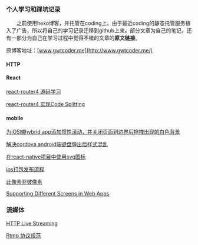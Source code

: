 ### 个人学习和踩坑记录
　　之前使用hexo博客，并托管在coding上。由于最近coding的静态托管服务植入了广告，所以将自己的学习记录迁移到github上来。部分文章为自己的笔记，还有一部分为自己在学习过程中觉得不错的文章的<b>原文链接</b>。

原博客地址：[www.gwtcoder.me](http://www.gwtcoder.me/)
#### HTTP

#### React
[react-router4 源码学习](https://github.com/sohoorc/react-router-source-learning)

[react-router4 实现Code Splitting](https://github.com/sohoorc/Study-Notes/blob/master/notes/react/react-router4%20%E5%AE%9E%E7%8E%B0%E6%8C%89%E9%9C%80%E5%8A%A0%E8%BD%BD%E4%BB%A3%E7%A0%81%E6%8B%86%E5%88%86.md)

#### mobile
[为iOS端hybrid app添加惯性滚动，并关闭页面到边界后拖拽出现的白色背景](https://github.com/sohoorc/Study-Notes/blob/master/notes/mobile/%E4%B8%BAiOS%E7%AB%AFhybrid%20app%E6%B7%BB%E5%8A%A0%E6%83%AF%E6%80%A7%E6%BB%9A%E5%8A%A8%EF%BC%8C%E5%B9%B6%E5%85%B3%E9%97%AD%E9%A1%B5%E9%9D%A2%E5%88%B0%E8%BE%B9%E7%95%8C%E5%90%8E%E6%8B%96%E6%8B%BD%E5%87%BA%E7%8E%B0%E7%9A%84%E7%99%BD%E8%89%B2%E8%83%8C%E6%99%AF.md)

[解决cordova android端键盘弹出后样式混乱](https://github.com/sohoorc/Study-Notes/blob/master/notes/mobile/%E8%A7%A3%E5%86%B3cordova%20android%E7%AB%AF%E9%94%AE%E7%9B%98%E5%BC%B9%E5%87%BA%E6%97%B6%E6%A0%B7%E5%BC%8F%E6%B7%B7%E4%B9%B1.md)

[在react-native项目中使用svg图标](https://github.com/sohoorc/Study-Notes/blob/master/notes/mobile/%E5%9C%A8react-native%E9%A1%B9%E7%9B%AE%E4%B8%AD%E4%BD%BF%E7%94%A8svg%E5%9B%BE%E6%A0%87.md)

[ios打包发布流程](https://www.jianshu.com/p/817686897ec1?open_source=weibo_search)

[此像素非彼像素](http://www.w3cplus.com/css/A-pixel-is-not-a-pixel-is-not-a-pixel.html)

[Supporting Different Screens in Web Apps](https://developer.android.com/guide/webapps/targeting)

### 流媒体
[HTTP Live Streaming](https://developer.apple.com/streaming/)

[Rtmp 协议规范](https://chenlichao.gitbooks.io/rtmp-zh_cn/content/1-introduction.html)